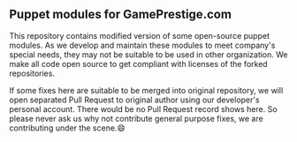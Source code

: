 Puppet modules for GamePrestige.com
-----------------------------------

This repository contains modified version of some open-source puppet modules. As we develop and maintain these modules to meet company's special needs, they may not be suitable to be used in other organization. We make all code open source to get compliant with licenses of the forked repositories.

If some fixes here are suitable to be merged into original repository, we will open separated Pull Request to original author using our developer's personal account. There would be no Pull Request record shows here. So please never ask us why not contribute general purpose fixes, we are contributing under the scene.😄